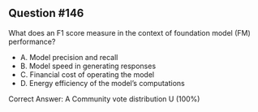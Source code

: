 ## Question #146

What does an F1 score measure in the context of foundation model (FM) performance?

- A. Model precision and recall
- B. Model speed in generating responses
- C. Financial cost of operating the model
- D. Energy efficiency of the model’s computations 

Correct Answer: 
A Community vote distribution U (100%)